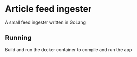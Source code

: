 # Article feed ingester
A small feed ingester written in GoLang

## Running
Build and run the docker container to compile and run the app
